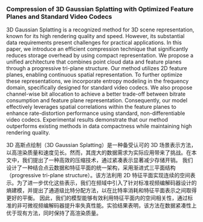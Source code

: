 ### Compression of 3D Gaussian Splatting with Optimized Feature Planes and Standard Video Codecs

3D Gaussian Splatting is a recognized method for 3D scene representation, known for its high rendering quality and speed. However, its substantial data requirements present challenges for practical applications. In this paper, we introduce an efficient compression technique that significantly reduces storage overhead by using compact representation. We propose a unified architecture that combines point cloud data and feature planes through a progressive tri-plane structure. Our method utilizes 2D feature planes, enabling continuous spatial representation. To further optimize these representations, we incorporate entropy modeling in the frequency domain, specifically designed for standard video codecs. We also propose channel-wise bit allocation to achieve a better trade-off between bitrate consumption and feature plane representation. Consequently, our model effectively leverages spatial correlations within the feature planes to enhance rate-distortion performance using standard, non-differentiable video codecs. Experimental results demonstrate that our method outperforms existing methods in data compactness while maintaining high rendering quality.

3D 高斯点绘制（3D Gaussian Splatting）是一种备受认可的 3D 场景表示方法，以高渲染质量和速度见长。然而，其庞大的数据需求为实际应用带来了挑战。在本文中，我们提出了一种高效的压缩技术，通过紧凑表示显著减少存储开销。
我们设计了一种结合点云数据和特征平面的统一架构，采用渐进式三平面结构（progressive tri-plane structure）。该方法利用 2D 特征平面实现连续的空间表示。为了进一步优化这些表示，我们在频域中引入了针对标准视频编解码器设计的熵建模，并提出了通道级比特分配方法，以在比特率消耗和特征平面表示之间取得更好的平衡。
因此，我们的模型能够有效利用特征平面内的空间相关性，通过标准的非可微视频编解码器提升率失真性能。实验结果表明，该方法在数据紧凑性上优于现有方法，同时保持了高渲染质量。
